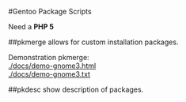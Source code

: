 #Gentoo Package Scripts

Need a **PHP 5**

##pkmerge
allows for custom installation packages.

Demonstration pkmerge:<br/>
[./docs/demo-gnome3.html](https://raw.github.com/Keepun/pkscripts/master/docs/demo-gnome3.html)<br/>
[./docs/demo-gnome3.txt](https://raw.github.com/Keepun/pkscripts/master/docs/demo-gnome3.txt)

##pkdesc
show description of packages.
